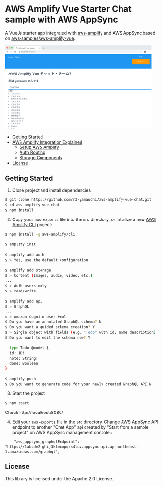 # AWS Amplify Vue Starter Chat sample with AWS AppSync

A VueJs starter app integrated with [aws-amplify](https://github.com/aws/aws-amplify) and AWS AppSync based on [aws-samples/aws-amplify-vue](https://github.com/aws-samples/aws-amplify-vue).

<img src="docs/assets/img/aws-amplify-vue-sample.png" width="480px" />

* [Getting Started](#getting-started)
* [AWS Amplify Integration Explained](#aws-amplify-integration-explained)
  - [Setup AWS Amplify](#setup-aws-amplify)
  - [Auth Routing](#auth-routing)
  - [Storage Components](#storage-components)
* [License](#license)

## Getting Started

1. Clone project and install dependencies

```bash
$ git clone https://github.com/r3-yamauchi/aws-amplify-vue-chat.git
$ cd aws-amplify-vue-chat
$ npm install
```

2. Copy your `aws-exports` file into the src directory, or intialize a new [AWS Amplify CLI](https://github.com/aws-amplify/amplify-cli) project:

```bash
$ npm install -g aws-amplify/cli

$ amplify init

$ amplify add auth
$ > Yes, use the default configuration.

$ amplify add storage
$ > Content (Images, audio, video, etc.)
...
$ > Auth users only
$ > read/write

$ amplify add api
$ > GraphQL
...
$ > Amazon Cognito User Pool
$ Do you have an annotated GraphQL schema? N
$ Do you want a guided schema creation? Y
$ > Single object with fields (e.g. "Todo" with id, name description)
$ Do you want to edit the schema now? Y

  type Todo @model {
  id: ID!
  note: String!
  done: Boolean
}

$ amplify push
$ Do you want to generate code for your newly created GraphQL API N

```

3. Start the project

```bash
$ npm start
```

Check http://localhost:8080/


4. Edit your `aws-exports` file in the src directory. Change AWS AppSync API endpoint to another "Chat App" api created by "Start from a sample project" on AWS AppSync management console.:

```
    "aws_appsync_graphqlEndpoint": "https://1abcde2fghij3klmnopqrs4tuv.appsync-api.ap-northeast-1.amazonaws.com/graphql",
```


## License

This library is licensed under the Apache 2.0 License.
